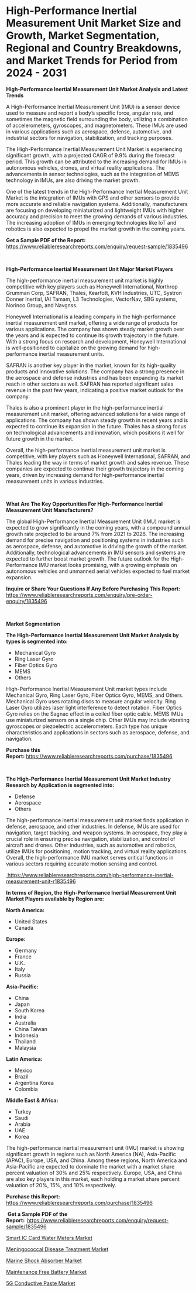 <p><h1>High-Performance Inertial Measurement Unit Market Size and Growth, Market Segmentation, Regional and Country Breakdowns, and Market Trends for Period from 2024 -  2031</h1></p><p><strong>High-Performance Inertial Measurement Unit Market Analysis and Latest Trends</strong></p>
<p><p>A High-Performance Inertial Measurement Unit (IMU) is a sensor device used to measure and report a body’s specific force, angular rate, and sometimes the magnetic field surrounding the body, utilizing a combination of accelerometers, gyroscopes, and magnetometers. These IMUs are used in various applications such as aerospace, defense, automotive, and industrial sectors for navigation, stabilization, and tracking purposes.</p><p>The High-Performance Inertial Measurement Unit Market is experiencing significant growth, with a projected CAGR of 9.9% during the forecast period. This growth can be attributed to the increasing demand for IMUs in autonomous vehicles, drones, and virtual reality applications. The advancements in sensor technologies, such as the integration of MEMS technology in IMUs, are also driving the market growth.</p><p>One of the latest trends in the High-Performance Inertial Measurement Unit Market is the integration of IMUs with GPS and other sensors to provide more accurate and reliable navigation systems. Additionally, manufacturers are focusing on developing miniaturized and lightweight IMUs with higher accuracy and precision to meet the growing demands of various industries. The increasing adoption of IMUs in emerging technologies like IoT and robotics is also expected to propel the market growth in the coming years.</p></p>
<p><strong>Get a Sample PDF of the Report:&nbsp;</strong> <a href="https://www.reliableresearchreports.com/enquiry/request-sample/1835496">https://www.reliableresearchreports.com/enquiry/request-sample/1835496</a></p>
<p>&nbsp;</p>
<p><strong>High-Performance Inertial Measurement Unit Major Market Players</strong></p>
<p><p>The high-performance inertial measurement unit market is highly competitive with key players such as Honeywell International, Northrop Grumman Corp, SAFRAN, Thales, Kearfott, KVH Industries, UTC, Systron Donner Inertial, IAI Tamam, L3 Technologies, VectorNav, SBG systems, Norinco Group, and Navgnss.</p><p>Honeywell International is a leading company in the high-performance inertial measurement unit market, offering a wide range of products for various applications. The company has shown steady market growth over the years and is expected to continue its growth trajectory in the future. With a strong focus on research and development, Honeywell International is well-positioned to capitalize on the growing demand for high-performance inertial measurement units.</p><p>SAFRAN is another key player in the market, known for its high-quality products and innovative solutions. The company has a strong presence in the aerospace and defense industries and has been expanding its market reach in other sectors as well. SAFRAN has reported significant sales revenue in the past few years, indicating a positive market outlook for the company.</p><p>Thales is also a prominent player in the high-performance inertial measurement unit market, offering advanced solutions for a wide range of applications. The company has shown steady growth in recent years and is expected to continue its expansion in the future. Thales has a strong focus on technological advancements and innovation, which positions it well for future growth in the market.</p><p>Overall, the high-performance inertial measurement unit market is competitive, with key players such as Honeywell International, SAFRAN, and Thales leading the way in terms of market growth and sales revenue. These companies are expected to continue their growth trajectory in the coming years, driven by increasing demand for high-performance inertial measurement units in various industries.</p></p>
<p>&nbsp;</p>
<p><strong>What Are The Key Opportunities For High-Performance Inertial Measurement Unit Manufacturers?</strong></p>
<p><p>The global High-Performance Inertial Measurement Unit (IMU) market is expected to grow significantly in the coming years, with a compound annual growth rate projected to be around 7% from 2021 to 2026. The increasing demand for precise navigation and positioning systems in industries such as aerospace, defense, and automotive is driving the growth of the market. Additionally, technological advancements in IMU sensors and systems are expected to further boost market growth. The future outlook for the High-Performance IMU market looks promising, with a growing emphasis on autonomous vehicles and unmanned aerial vehicles expected to fuel market expansion.</p></p>
<p><strong>Inquire or Share Your Questions If Any Before Purchasing This Report:</strong> <a href="https://www.reliableresearchreports.com/enquiry/pre-order-enquiry/1835496">https://www.reliableresearchreports.com/enquiry/pre-order-enquiry/1835496</a></p>
<p>&nbsp;</p>
<p><strong>Market Segmentation</strong></p>
<p><strong>The High-Performance Inertial Measurement Unit Market Analysis by types is segmented into:</strong></p>
<p><ul><li>Mechanical Gyro</li><li>Ring Laser Gyro</li><li>Fiber Optics Gyro</li><li>MEMS</li><li>Others</li></ul></p>
<p><p>High-Performance Inertial Measurement Unit market types include Mechanical Gyro, Ring Laser Gyro, Fiber Optics Gyro, MEMS, and Others. Mechanical Gyro uses rotating discs to measure angular velocity. Ring Laser Gyro utilizes laser light interference to detect rotation. Fiber Optics Gyro relies on the Sagnac effect in a coiled fiber optic cable. MEMS IMUs use miniaturized sensors on a single chip. Other IMUs may include vibrating gyroscopes or piezoelectric accelerometers. Each type has unique characteristics and applications in sectors such as aerospace, defense, and navigation.</p></p>
<p><strong>Purchase this Report:&nbsp;</strong><a href="https://www.reliableresearchreports.com/purchase/1835496">https://www.reliableresearchreports.com/purchase/1835496</a></p>
<p>&nbsp;</p>
<p><strong>The High-Performance Inertial Measurement Unit Market Industry Research by Application is segmented into:</strong></p>
<p><ul><li>Defense</li><li>Aerospace</li><li>Others</li></ul></p>
<p><p>The high-performance inertial measurement unit market finds application in defense, aerospace, and other industries. In defense, IMUs are used for navigation, target tracking, and weapon systems. In aerospace, they play a crucial role in ensuring precise navigation, stabilization, and control of aircraft and drones. Other industries, such as automotive and robotics, utilize IMUs for positioning, motion tracking, and virtual reality applications. Overall, the high-performance IMU market serves critical functions in various sectors requiring accurate motion sensing and control.</p></p>
<p><a href="https://www.reliableresearchreports.com/high-performance-inertial-measurement-unit-r1835496">&nbsp;https://www.reliableresearchreports.com/high-performance-inertial-measurement-unit-r1835496</a></p>
<p><strong>In terms of Region, the High-Performance Inertial Measurement Unit Market Players available by Region are:</strong></p>
<p>
    <p> <strong> North America: </strong>
        <ul>
            <li>United States</li>
            <li>Canada</li>
        </ul>
        </p> 
    <p> <strong> Europe: </strong>
        <ul>
            <li>Germany</li>
            <li>France</li>
            <li>U.K.</li>
            <li>Italy</li>
            <li>Russia</li>
        </ul>
        </p> 
    <p> <strong> Asia-Pacific: </strong>
        <ul>
            <li>China</li>
            <li>Japan</li>
            <li>South Korea</li>
            <li>India</li>
            <li>Australia</li>
            <li>China Taiwan</li>
            <li>Indonesia</li>
            <li>Thailand</li>
            <li>Malaysia</li>
        </ul>
        </p> 
    <p> <strong> Latin America: </strong>
        <ul>
            <li>Mexico</li>
            <li>Brazil</li>
            <li>Argentina Korea</li>
            <li>Colombia</li>
        </ul>
        </p> 
    <p> <strong> Middle East & Africa: </strong>
        <ul>
            <li>Turkey</li>
            <li>Saudi</li>
            <li>Arabia</li>
            <li>UAE</li>
            <li>Korea</li>
        </ul>
    </p>
    </p>
<p><p>The high-performance inertial measurement unit (IMU) market is showing significant growth in regions such as North America (NA), Asia-Pacific (APAC), Europe, USA, and China. Among these regions, North America and Asia-Pacific are expected to dominate the market with a market share percent valuation of 30% and 25% respectively. Europe, USA, and China are also key players in this market, each holding a market share percent valuation of 20%, 15%, and 10% respectively.</p></p>
<p><strong>Purchase this Report: </strong><a href="https://www.reliableresearchreports.com/purchase/1835496">https://www.reliableresearchreports.com/purchase/1835496</a></p>
<p>&nbsp;<strong>Get a Sample PDF of the Report:&nbsp;&nbsp;</strong><a href="https://www.reliableresearchreports.com/enquiry/request-sample/1835496">https://www.reliableresearchreports.com/enquiry/request-sample/1835496</a></p>
<p><strong></strong></p>
<p><p><a href="https://medium.com/@amanda.hamilton54645/smart-ic-card-water-meters-market-size-share-trends-analysis-report-by-end-use-shopping-6fbc5a45e3b0">Smart IC Card Water Meters Market</a></p><p><a href="https://github.com/RichRobinson5/Market-Research-Report-List-6/blob/main/meningococcal-disease-treatment-market.md">Meningococcal Disease Treatment Market</a></p><p><a href="https://www.linkedin.com/pulse/marine-shock-absorber-market-share-analysis-growth-trends-oueae">Marine Shock Absorber Market</a></p><p><a href="https://medium.com/@susanwest38/global-maintenance-free-battery-market-focus-on-product-type-absorbed-glass-mat-battery-gel-87b2daed84e5">Maintenance Free Battery Market</a></p><p><a href="https://issuu.com/reportprime-2/docs/5g-conductive-paste-market-size-2030.pptx">5G Conductive Paste Market</a></p></p>